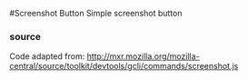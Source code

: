#Screenshot Button
Simple screenshot button

### source
Code adapted from: http://mxr.mozilla.org/mozilla-central/source/toolkit/devtools/gcli/commands/screenshot.js